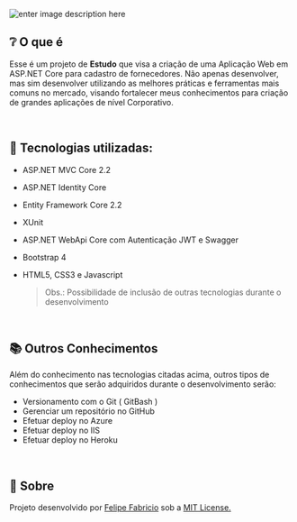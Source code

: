 ![enter image description here](https://atom-outsource.co.th/wp-content/uploads/2019/08/net-core.png)


## :grey_question: O que é 

Esse é um projeto de **Estudo** que visa a criação de uma Aplicação Web em ASP.NET Core para cadastro de fornecedores. Não apenas desenvolver, mas sim desenvolver utilizando as melhores práticas e ferramentas mais comuns no mercado, visando fortalecer meus conhecimentos para criação de grandes aplicações de nível Corporativo.

<br/>

## :hammer: Tecnologias utilizadas:

- ASP.NET MVC Core 2.2
- ASP.NET Identity Core
- Entity Framework Core 2.2
- XUnit
- ASP.NET WebApi Core com Autenticação JWT e Swagger
- Bootstrap 4
- HTML5, CSS3 e Javascript


	> Obs.: Possibilidade de inclusão de outras tecnologias durante o desenvolvimento

<br/>



## :books: Outros Conhecimentos 

Além do conhecimento nas tecnologias citadas acima, outros tipos de conhecimentos que serão adquiridos durante o desenvolvimento serão:

- Versionamento com o Git ( GitBash )
- Gerenciar um repositório no GitHub
- Efetuar deploy no Azure
- Efetuar deploy no IIS
- Efetuar deploy no Heroku

<br/>


## :scroll: Sobre

Projeto desenvolvido por [Felipe Fabricio](https://br.linkedin.com/in/felipefabricio) sob a [MIT License.](https://github.com/FelipeFabricio/Aplicacao-Mvc-Core/blob/master/LICENSE)
